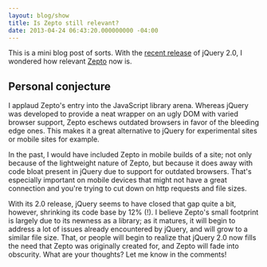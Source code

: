 ```yaml
---
layout: blog/show
title: Is Zepto still relevant?
date: 2013-04-24 06:43:20.000000000 -04:00
---
```

This is a mini blog post of sorts. With the [recent release](http://blog.jquery.com/2013/04/18/jquery-2-0-released/ "jQuery 2.0 released") of jQuery 2.0, I wondered how relevant [Zepto](http://zeptojs.com/ "ZeptoJS") now is.

## Personal conjecture

 I applaud Zepto's entry into the JavaScript library arena. Whereas jQuery was developed to provide a neat wrapper on an ugly DOM with varied browser support, Zepto eschews outdated browsers in favor of the bleeding edge ones. This makes it a great alternative to jQuery for experimental sites or mobile sites for example.
 
In the past, I would have included Zepto in mobile builds of a site; not only because of the lightweight nature of Zepto, but because it does away with code bloat present in jQuery due to support for outdated browsers. That's especially important on mobile devices that might not have a great connection and you're trying to cut down on http requests and file sizes.

With its 2.0 release, jQuery seems to have closed that gap quite a bit, however, shrinking its code base by 12% (!). I believe Zepto's small footprint is largely due to its newness as a library; as it matures, it will begin to address a lot of issues already encountered by jQuery, and will grow to a similar file size. That, or people will begin to realize that jQuery 2.0 now fills the need that Zepto was originally created for, and Zepto will fade into obscurity. What are your thoughts? Let me know in the comments!
